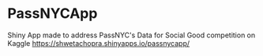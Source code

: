 # PassNYCApp
Shiny App made to address PassNYC's Data for Social Good competition on Kaggle
https://shwetachopra.shinyapps.io/passnycapp/
